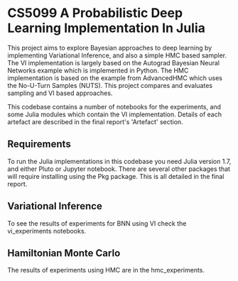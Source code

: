 # CS5099 A Probabilistic Deep Learning Implementation In Julia

This project aims to explore Bayesian approaches to deep learning by implementing Variational Inference, and also a simple HMC based sampler. The VI implementation is largely based on the Autograd Bayesian Neural Networks example which is implemented in Python. The HMC implementation is based on the example from AdvancedHMC which uses the No-U-Turn Samples (NUTS). This project compares and evaluates sampling and VI based approaches.

This codebase contains a number of notebooks for the experiments, and some Julia modules which contain the VI implementation. Details of each artefact are described in the final report's 'Artefact' section.

## Requirements
To run the Julia implementations in this codebase you need Julia version 1.7, and either Pluto or Jupyter notebook. There are several other packages that will require installing using the Pkg package. This is all detailed in the final report.

## Variational Inference

To see the results of experiments for BNN using VI check the vi_experiments notebooks.

## Hamiltonian Monte Carlo

The results of experiments using HMC are in the hmc_experiments.
